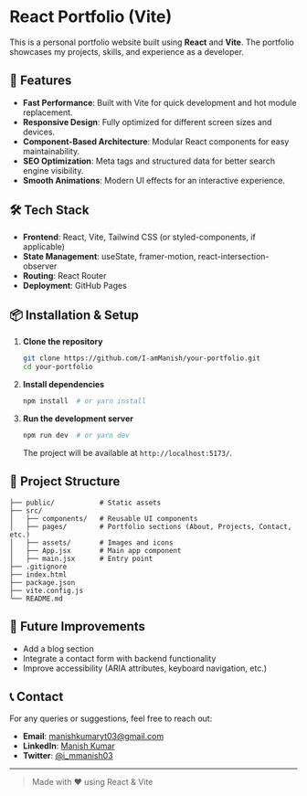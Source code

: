 # React Portfolio (Vite)

This is a personal portfolio website built using **React** and **Vite**. The portfolio showcases my projects, skills, and experience as a developer.

## 🚀 Features

- **Fast Performance**: Built with Vite for quick development and hot module replacement.
- **Responsive Design**: Fully optimized for different screen sizes and devices.
- **Component-Based Architecture**: Modular React components for easy maintainability.
- **SEO Optimization**: Meta tags and structured data for better search engine visibility.
- **Smooth Animations**: Modern UI effects for an interactive experience.

## 🛠 Tech Stack

- **Frontend**: React, Vite, Tailwind CSS (or styled-components, if applicable)
- **State Management**: useState, framer-motion, react-intersection-observer
- **Routing**: React Router
- **Deployment**: GitHub Pages

## 📦 Installation & Setup

1. **Clone the repository**

   ```bash
   git clone https://github.com/I-amManish/your-portfolio.git
   cd your-portfolio
   ```

2. **Install dependencies**

   ```bash
   npm install  # or yarn install
   ```

3. **Run the development server**

   ```bash
   npm run dev  # or yarn dev
   ```

   The project will be available at `http://localhost:5173/`.

## 🔧 Project Structure

```
├── public/           # Static assets
├── src/
│   ├── components/   # Reusable UI components
│   ├── pages/        # Portfolio sections (About, Projects, Contact, etc.)
│   ├── assets/       # Images and icons
│   ├── App.jsx       # Main app component
│   ├── main.jsx      # Entry point
├── .gitignore
├── index.html
├── package.json
├── vite.config.js
└── README.md
```



## 📌 Future Improvements

- Add a blog section
- Integrate a contact form with backend functionality
- Improve accessibility (ARIA attributes, keyboard navigation, etc.)

## 📞 Contact

For any queries or suggestions, feel free to reach out:

- **Email**: manishkumaryt03@gmail.com
- **LinkedIn**: [Manish Kumar](https://www.linkedin.com/in/manish-kumar-a22b36263/)
- **Twitter**: [@i_mmanish03](https://twitter.com/i_mmanish03)

---

> Made with ❤️ using React & Vite

